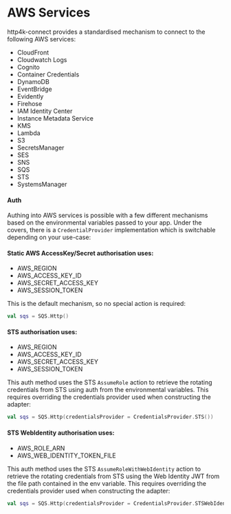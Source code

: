 # AWS Services

http4k-connect provides a standardised mechanism to connect to the following AWS services:

- CloudFront
- Cloudwatch Logs
- Cognito
- Container Credentials
- DynamoDB
- EventBridge
- Evidently
- Firehose
- IAM Identity Center
- Instance Metadata Service
- KMS
- Lambda
- S3
- SecretsManager
- SES
- SNS
- SQS
- STS
- SystemsManager

#### Auth

Authing into AWS services is possible with a few different mechanisms based on the environmental variables passed to your app. Under the covers, there is a `CredentialProvider` implementation which is switchable depending on your use-case:

#### Static AWS AccessKey/Secret authorisation uses:
- AWS_REGION
- AWS_ACCESS_KEY_ID
- AWS_SECRET_ACCESS_KEY
- AWS_SESSION_TOKEN

This is the default mechanism, so no special action is required:
```kotlin
val sqs = SQS.Http()
```

#### STS authorisation uses:
- AWS_REGION
- AWS_ACCESS_KEY_ID
- AWS_SECRET_ACCESS_KEY
- AWS_SESSION_TOKEN

This auth method uses the STS `AssumeRole` action to retrieve the rotating credentials from STS using auth from the environmental variables. This requires overriding the credentials provider used when constructing the adapter:
```kotlin
val sqs = SQS.Http(credentialsProvider = CredentialsProvider.STS())
```

#### STS WebIdentity authorisation uses:
- AWS_ROLE_ARN
- AWS_WEB_IDENTITY_TOKEN_FILE

This auth method uses the STS `AssumeRoleWithWebIdentity` action to retrieve the rotating credentials from STS using the Web Identity JWT from the file path contained in the env variable. This requires overriding the credentials provider used when constructing the adapter:

```kotlin
val sqs = SQS.Http(credentialsProvider = CredentialsProvider.STSWebIdentity())
```

